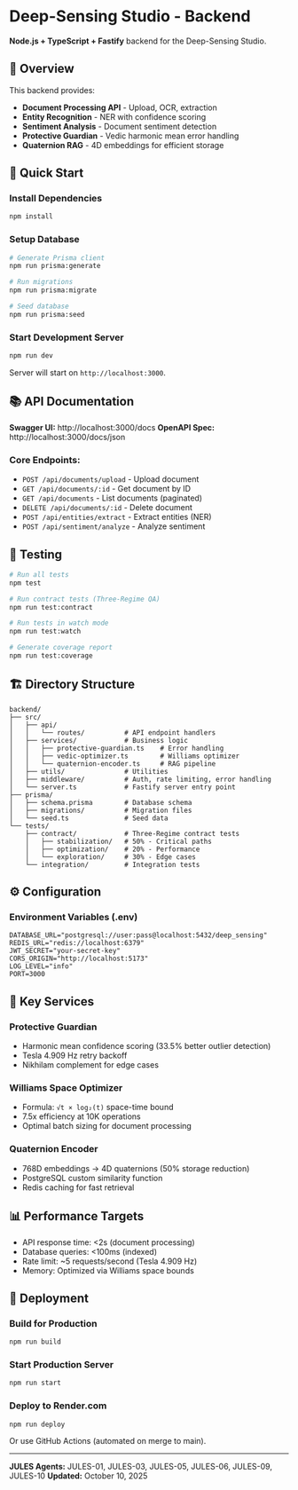 # Deep-Sensing Studio - Backend

**Node.js + TypeScript + Fastify** backend for the Deep-Sensing Studio.

## 🎯 Overview

This backend provides:
- **Document Processing API** - Upload, OCR, extraction
- **Entity Recognition** - NER with confidence scoring
- **Sentiment Analysis** - Document sentiment detection
- **Protective Guardian** - Vedic harmonic mean error handling
- **Quaternion RAG** - 4D embeddings for efficient storage

## 🚀 Quick Start

### **Install Dependencies**

```bash
npm install
```

### **Setup Database**

```bash
# Generate Prisma client
npm run prisma:generate

# Run migrations
npm run prisma:migrate

# Seed database
npm run prisma:seed
```

### **Start Development Server**

```bash
npm run dev
```

Server will start on `http://localhost:3000`.

## 📚 API Documentation

**Swagger UI:** http://localhost:3000/docs
**OpenAPI Spec:** http://localhost:3000/docs/json

### **Core Endpoints:**

- `POST /api/documents/upload` - Upload document
- `GET /api/documents/:id` - Get document by ID
- `GET /api/documents` - List documents (paginated)
- `DELETE /api/documents/:id` - Delete document
- `POST /api/entities/extract` - Extract entities (NER)
- `POST /api/sentiment/analyze` - Analyze sentiment

## 🧪 Testing

```bash
# Run all tests
npm test

# Run contract tests (Three-Regime QA)
npm run test:contract

# Run tests in watch mode
npm run test:watch

# Generate coverage report
npm run test:coverage
```

## 🏗️ Directory Structure

```
backend/
├── src/
│   ├── api/
│   │   └── routes/          # API endpoint handlers
│   ├── services/            # Business logic
│   │   ├── protective-guardian.ts    # Error handling
│   │   ├── vedic-optimizer.ts        # Williams optimizer
│   │   └── quaternion-encoder.ts     # RAG pipeline
│   ├── utils/               # Utilities
│   ├── middleware/          # Auth, rate limiting, error handling
│   └── server.ts            # Fastify server entry point
├── prisma/
│   ├── schema.prisma        # Database schema
│   ├── migrations/          # Migration files
│   └── seed.ts              # Seed data
└── tests/
    ├── contract/            # Three-Regime contract tests
    │   ├── stabilization/   # 50% - Critical paths
    │   ├── optimization/    # 20% - Performance
    │   └── exploration/     # 30% - Edge cases
    └── integration/         # Integration tests
```

## ⚙️ Configuration

### **Environment Variables (.env)**

```env
DATABASE_URL="postgresql://user:pass@localhost:5432/deep_sensing"
REDIS_URL="redis://localhost:6379"
JWT_SECRET="your-secret-key"
CORS_ORIGIN="http://localhost:5173"
LOG_LEVEL="info"
PORT=3000
```

## 🔧 Key Services

### **Protective Guardian**
- Harmonic mean confidence scoring (33.5% better outlier detection)
- Tesla 4.909 Hz retry backoff
- Nikhilam complement for edge cases

### **Williams Space Optimizer**
- Formula: `√t × log₂(t)` space-time bound
- 7.5x efficiency at 10K operations
- Optimal batch sizing for document processing

### **Quaternion Encoder**
- 768D embeddings → 4D quaternions (50% storage reduction)
- PostgreSQL custom similarity function
- Redis caching for fast retrieval

## 📊 Performance Targets

- API response time: <2s (document processing)
- Database queries: <100ms (indexed)
- Rate limit: ~5 requests/second (Tesla 4.909 Hz)
- Memory: Optimized via Williams space bounds

## 🚀 Deployment

### **Build for Production**

```bash
npm run build
```

### **Start Production Server**

```bash
npm run start
```

### **Deploy to Render.com**

```bash
npm run deploy
```

Or use GitHub Actions (automated on merge to main).

---

**JULES Agents:** JULES-01, JULES-03, JULES-05, JULES-06, JULES-09, JULES-10
**Updated:** October 10, 2025
